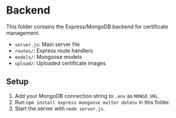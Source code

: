# Backend

This folder contains the Express/MongoDB backend for certificate management.

- `server.js`: Main server file
- `routes/`: Express route handlers
- `models/`: Mongoose models
- `upload/`: Uploaded certificate images

## Setup
1. Add your MongoDB connection string to `.env` as `MONGO_URL`.
2. Run `npm install express mongoose multer dotenv` in this folder.
3. Start the server with `node server.js`.
